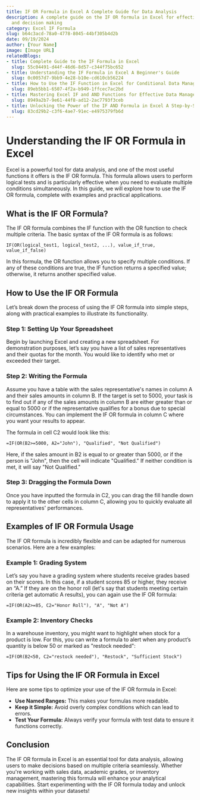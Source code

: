 ```yaml
---
title: IF OR Formula in Excel A Complete Guide for Data Analysis
description: A complete guide on the IF OR formula in Excel for effective data analysis
  and decision making
category: Excel IF Formula
slug: b64c3acd-78a0-4778-8045-44bf305b4d2b
date: 09/19/2024
author: [Your Name]
image: [Image URL]
relatedBlogs:
- title: Complete Guide to the IF Formula in Excel
  slug: 55c04491-d44f-46d6-8d57-c344f75bc652
- title: Understanding the IF Formula in Excel A Beginner's Guide
  slug: 0c0057d7-9bb9-4e28-b10e-cd610cb56224
- title: How to Use the IF Function in Excel for Conditional Data Management
  slug: 89eb5bb1-6507-4f2a-b949-1ffcec7ac2bd
- title: Mastering Excel IF and AND Functions for Effective Data Management
  slug: 8949a2b7-9e61-44f8-ad12-2ac7793f3ceb
- title: Unlocking the Power of the IF AND Formula in Excel A Step-by-Step Guide
  slug: 83cd29b2-c3f6-4ae7-91ec-e4975379fb6d
---
```


# Understanding the IF OR Formula in Excel

Excel is a powerful tool for data analysis, and one of the most useful functions it offers is the IF OR formula. This formula allows users to perform logical tests and is particularly effective when you need to evaluate multiple conditions simultaneously. In this guide, we will explore how to use the IF OR formula, complete with examples and practical applications.

## What is the IF OR Formula?

The IF OR formula combines the IF function with the OR function to check multiple criteria. The basic syntax of the IF OR formula is as follows:

```excel
IF(OR(logical_test1, logical_test2, ...), value_if_true, value_if_false)
```

In this formula, the OR function allows you to specify multiple conditions. If any of these conditions are true, the IF function returns a specified value; otherwise, it returns another specified value.

## How to Use the IF OR Formula

Let’s break down the process of using the IF OR formula into simple steps, along with practical examples to illustrate its functionality.

### Step 1: Setting Up Your Spreadsheet

Begin by launching Excel and creating a new spreadsheet. For demonstration purposes, let’s say you have a list of sales representatives and their quotas for the month. You would like to identify who met or exceeded their target.

### Step 2: Writing the Formula

Assume you have a table with the sales representative's names in column A and their sales amounts in column B. If the target is set to 5000, your task is to find out if any of the sales amounts in column B are either greater than or equal to 5000 or if the representative qualifies for a bonus due to special circumstances. You can implement the IF OR formula in column C where you want your results to appear.

The formula in cell C2 would look like this:

```excel
=IF(OR(B2>=5000, A2="John"), "Qualified", "Not Qualified")
```

Here, if the sales amount in B2 is equal to or greater than 5000, or if the person is "John", then the cell will indicate "Qualified." If neither condition is met, it will say "Not Qualified."

### Step 3: Dragging the Formula Down

Once you have inputted the formula in C2, you can drag the fill handle down to apply it to the other cells in column C, allowing you to quickly evaluate all representatives' performances.

## Examples of IF OR Formula Usage

The IF OR formula is incredibly flexible and can be adapted for numerous scenarios. Here are a few examples:

### Example 1: Grading System

Let’s say you have a grading system where students receive grades based on their scores. In this case, if a student scores 85 or higher, they receive an “A.” If they are on the honor roll (let's say that students meeting certain criteria get automatic A results), you can again use the IF OR formula:

```excel
=IF(OR(A2>=85, C2="Honor Roll"), "A", "Not A")
```

### Example 2: Inventory Checks

In a warehouse inventory, you might want to highlight when stock for a product is low. For this, you can write a formula to alert when any product’s quantity is below 50 or marked as "restock needed":

```excel
=IF(OR(B2<50, C2="restock needed"), "Restock", "Sufficient Stock")
```

## Tips for Using the IF OR Formula in Excel

Here are some tips to optimize your use of the IF OR formula in Excel:

- **Use Named Ranges:** This makes your formulas more readable.
- **Keep it Simple:** Avoid overly complex conditions which can lead to errors.
- **Test Your Formula:** Always verify your formula with test data to ensure it functions correctly.

## Conclusion

The IF OR formula in Excel is an essential tool for data analysis, allowing users to make decisions based on multiple criteria seamlessly. Whether you're working with sales data, academic grades, or inventory management, mastering this formula will enhance your analytical capabilities. Start experimenting with the IF OR formula today and unlock new insights within your datasets!